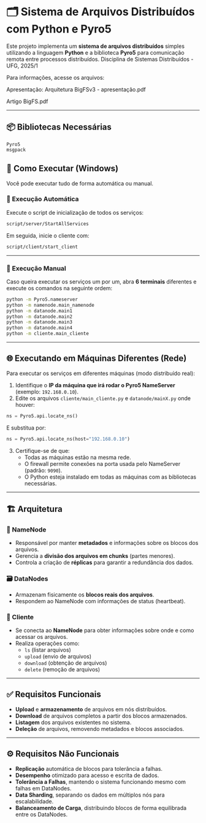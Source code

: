 
# 🗂️ Sistema de Arquivos Distribuídos com Python e Pyro5

Este projeto implementa um **sistema de arquivos distribuídos** simples utilizando a linguagem **Python** e a biblioteca **Pyro5** para comunicação remota entre processos distribuídos. Disciplina de Sistemas Distribuídos - UFG, 2025/1

Para informações, acesse os arquivos:

Apresentação: Arquitetura BigFSv3 - apresentação.pdf

Artigo BigFS.pdf

---

## 📦 Bibliotecas Necessárias

```
Pyro5
msgpack
```


## 🚀 Como Executar (Windows)

Você pode executar tudo de forma automática ou manual.

### 🔁 Execução Automática

Execute o script de inicialização de todos os serviços:

```bash
script/server/StartAllServices
```

Em seguida, inicie o cliente com:

```bash
script/client/start_client
```

---

### 🧩 Execução Manual

Caso queira executar os serviços um por um, abra **6 terminais** diferentes e execute os comandos na seguinte ordem:

```bash
python -m Pyro5.nameserver
python -m namenode.main_namenode
python -m datanode.main1
python -m datanode.main2
python -m datanode.main3
python -m datanode.main4
python -m cliente.main_cliente
```

---

## 🌐 Executando em Máquinas Diferentes (Rede)

Para executar os serviços em diferentes máquinas (modo distribuído real):

1. Identifique o **IP da máquina que irá rodar o Pyro5 NameServer** (exemplo: `192.168.0.10`).
2. Edite os arquivos `cliente/main_cliente.py` e `datanode/mainX.py` onde houver:

```python
ns = Pyro5.api.locate_ns()
```

E substitua por:

```python
ns = Pyro5.api.locate_ns(host="192.168.0.10")
```

3. Certifique-se de que:
   - Todas as máquinas estão na mesma rede.
   - O firewall permite conexões na porta usada pelo NameServer (padrão: `9090`).
   - O Python esteja instalado em todas as máquinas com as bibliotecas necessárias.

---


## 🏗️ Arquitetura

### 🧠 NameNode
- Responsável por manter **metadados** e informações sobre os blocos dos arquivos.
- Gerencia a **divisão dos arquivos em chunks** (partes menores).
- Controla a criação de **réplicas** para garantir a redundância dos dados.

### 🗃️ DataNodes
- Armazenam fisicamente os **blocos reais dos arquivos**.
- Respondem ao NameNode com informações de status (heartbeat).

### 👤 Cliente
- Se conecta ao **NameNode** para obter informações sobre onde e como acessar os arquivos.
- Realiza operações como:
  - `ls` (listar arquivos)
  - `upload` (envio de arquivos)
  - `download` (obtenção de arquivos)
  - `delete` (remoção de arquivos)

---

## ✅ Requisitos Funcionais

-  **Upload** e **armazenamento** de arquivos em nós distribuídos.
-  **Download** de arquivos completos a partir dos blocos armazenados.
-  **Listagem** dos arquivos existentes no sistema.
-  **Deleção** de arquivos, removendo metadados e blocos associados.

---

## ⚙️ Requisitos Não Funcionais

-  **Replicação** automática de blocos para tolerância a falhas.
-  **Desempenho** otimizado para acesso e escrita de dados.
-  **Tolerância a Falhas**, mantendo o sistema funcionando mesmo com falhas em DataNodes.
-  **Data Sharding**, separando os dados em múltiplos nós para escalabilidade.
-  **Balanceamento de Carga**, distribuindo blocos de forma equilibrada entre os DataNodes.



